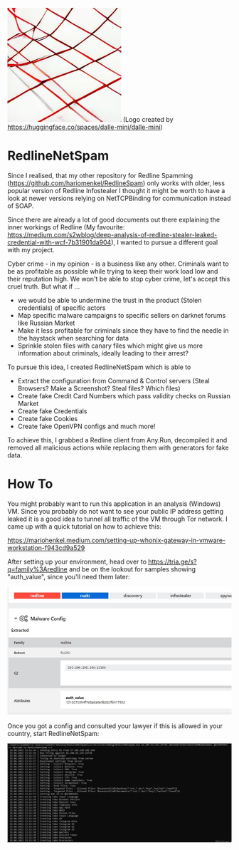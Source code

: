 ![alt text](https://github.com/hariomenkel/RedlineNetSpam/blob/main/logo.png?raw=true)
(Logo created by https://huggingface.co/spaces/dalle-mini/dalle-mini)
# RedlineNetSpam

Since I realised, that my other repository for Redline Spamming (https://github.com/hariomenkel/RedlineSpam) only works with older, less popular version of Redline Infostealer I thought it might be worth to have a look at newer versions relying on NetTCPBinding for communication instead of SOAP.

Since there are already a lot of good documents out there explaining the inner workings of Redline (My favourite: https://medium.com/s2wblog/deep-analysis-of-redline-stealer-leaked-credential-with-wcf-7b31901da904), I wanted to pursue a different goal with my project.

Cyber crime - in my opinion - is a business like any other. Criminals want to be as profitable as possible while trying to keep their work load low and their reputation high. We won't be able to stop cyber crime, let's accept this cruel truth. But what if ...

- we would be able to undermine the trust in the product (Stolen credentials) of specific actors
- Map specific malware campaigns to specific sellers on darknet forums like Russian Market
- Make it less profitable for criminals since they have to find the needle in the haystack when searching for data
- Sprinkle stolen files with canary files which might give us more information about criminals, ideally leading to their arrest?

To pursue this idea, I created RedlineNetSpam which is able to
- Extract the configuration from Command & Control servers (Steal Browsers? Make a Screenshot? Steal files? Which files)
- Create fake Credit Card Numbers which pass validity checks on Russian Market
- Create fake Credentials
- Create fake Cookies
- Create fake OpenVPN configs
and much more!

To achieve this, I grabbed a Redline client from Any.Run, decompiled it and removed all malicious actions while replacing them with generators for fake data.

# How To
You might probably want to run this application in an analysis (Windows) VM. Since you probably do not want to see your public IP address getting leaked it is a good idea to tunnel all traffic of the VM through Tor network. I came up with a quick tutorial on how to achieve this:

https://mariohenkel.medium.com/setting-up-whonix-gateway-in-vmware-workstation-f943cd9a529

After setting up your environment, head over to https://tria.ge/s?q=family%3Aredline and be on the lookout for samples showing "auth_value", since you'll need them later:

![alt text](https://github.com/hariomenkel/RedlineNetSpam/blob/main/hatching.jpg?raw=true)

Once you got a config and consulted your lawyer if this is allowed in your country, start RedlineNetSpam:

![alt text](https://github.com/hariomenkel/RedlineNetSpam/blob/main/running.jpg?raw=true)
